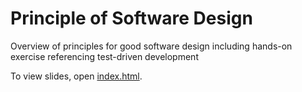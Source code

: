 # Principle of Software Design

Overview of principles for good software design including hands-on exercise referencing test-driven development

To view slides, open [index.html](index.html).
